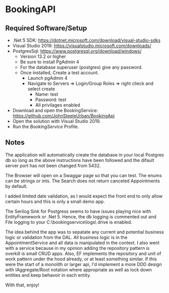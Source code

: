 # BookingAPI

## Required Software/Setup

- .Net 5 SDK: https://dotnet.microsoft.com/download/visual-studio-sdks
- Visual Studio 2019: https://visualstudio.microsoft.com/downloads/
- PostgresSql:  https://www.postgresql.org/download/windows/
    -  Version 13.2 or higher
    - Be sure to install PgAdmin 4
    - For the database superuser (postgres) give any password.
    - Once installed, Create a test account.
        - Launch pgAdmin 4
        - Navigate to Servers => Login/Group Roles => right clieck and select create
            - Name: test
            - Password: test
            - All privilages enabled 
- Download and open the BookingService: https://github.com/JohnSteeleUrban/BookingApi
- Open the solution with Visual Studio 2019.
- Run the *BookingService* Profile.


## Notes
The application will automatically create the database in your local Postgres db so long as the above instructions have been followed and the difault server port has not been changed from 5432.

The Browser will open on a Swaggar page so that you can test.  The enums can be strings or ints. The Search does not return canceled Appointments by default.

I added limited date validation, as I would expect the front end to only allow certain hours and this is only a small demo app.

The Serilog Sink for Postgress seems to have issues playing nice with EntityFramework or .Net 5.  Hence, the db logging is commented out and File logging to your C:\bookingservice\logs\ drive is enabled.

The idea behind the app was to sepatate any current and potential business logic or validation from the DAL.  All business logic is in the AppointmentService and all data is manipulated in the context.  I also went with a service because in my opinion adding the repository pattern is overkill is small CRUD apps.  Also, EF implements the repository and unit of work pattern under the hood already, or at least something similar.  If this were the start of a monolith or larger api, I'd implement a more DDD design with IAggregate/Root notation where appropriate as well as lock down entities and keep behavoir in each entity.

With that, enjoy!
